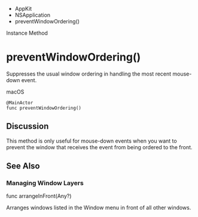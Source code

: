 

- AppKit
- NSApplication
-  preventWindowOrdering() 

Instance Method

# preventWindowOrdering()

Suppresses the usual window ordering in handling the most recent mouse-down event.

macOS

``` source
@MainActor
func preventWindowOrdering()
```

## Discussion

This method is only useful for mouse-down events when you want to prevent the window that receives the event from being ordered to the front.

## See Also

### Managing Window Layers

func arrangeInFront(Any?)

Arranges windows listed in the Window menu in front of all other windows.

